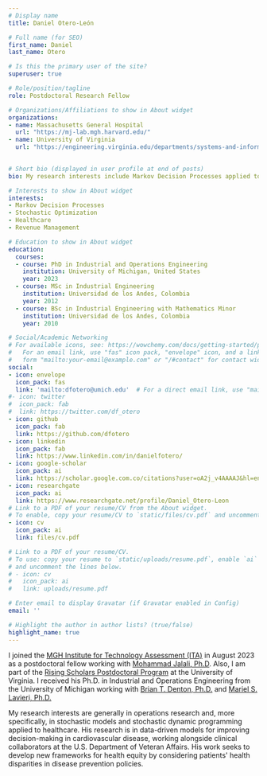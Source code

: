 ```yaml
---
# Display name
title: Daniel Otero-León

# Full name (for SEO)
first_name: Daniel
last_name: Otero

# Is this the primary user of the site?
superuser: true

# Role/position/tagline
role: Postdoctoral Research Fellow

# Organizations/Affiliations to show in About widget
organizations:
- name: Massachusetts General Hospital
  url: "https://mj-lab.mgh.harvard.edu/"
- name: University of Virginia
  url: "https://engineering.virginia.edu/departments/systems-and-information-engineering"
   

# Short bio (displayed in user profile at end of posts)
bio: My research interests include Markov Decision Processes applied to Healthcare and Revenue Management.

# Interests to show in About widget
interests:
- Markov Decision Processes
- Stochastic Optimization
- Healthcare
- Revenue Management

# Education to show in About widget
education:
  courses:
  - course: PhD in Industrial and Operations Engineering
    institution: University of Michigan, United States
    year: 2023
  - course: MSc in Industrial Engineering
    institution: Universidad de los Andes, Colombia
    year: 2012
  - course: BSc in Industrial Engineering with Mathematics Minor
    institution: Universidad de los Andes, Colombia
    year: 2010

# Social/Academic Networking
# For available icons, see: https://wowchemy.com/docs/getting-started/page-builder/#icons
#   For an email link, use "fas" icon pack, "envelope" icon, and a link in the
#   form "mailto:your-email@example.com" or "/#contact" for contact widget.
social:
- icon: envelope
  icon_pack: fas
  link: 'mailto:dfotero@umich.edu'  # For a direct email link, use "mailto:test@example.org".
#- icon: twitter
#  icon_pack: fab
#  link: https://twitter.com/df_otero
- icon: github
  icon_pack: fab
  link: https://github.com/dfotero
- icon: linkedin
  icon_pack: fab
  link: https://www.linkedin.com/in/danielfotero/
- icon: google-scholar
  icon_pack: ai
  link: https://scholar.google.com.co/citations?user=oA2j_v4AAAAJ&hl=en
- icon: researchgate
  icon_pack: ai
  link: https://www.researchgate.net/profile/Daniel_Otero-Leon
# Link to a PDF of your resume/CV from the About widget.
# To enable, copy your resume/CV to `static/files/cv.pdf` and uncomment the lines below.
- icon: cv
  icon_pack: ai
  link: files/cv.pdf

# Link to a PDF of your resume/CV.
# To use: copy your resume to `static/uploads/resume.pdf`, enable `ai` icons in `params.yaml`,
# and uncomment the lines below.
# - icon: cv
#   icon_pack: ai
#   link: uploads/resume.pdf

# Enter email to display Gravatar (if Gravatar enabled in Config)
email: ''

# Highlight the author in author lists? (true/false)
highlight_name: true
---
```


I joined the [MGH Institute for Technology Assessment (ITA)](https://www.mgh-ita.org/) in August 2023 as a postdoctoral fellow working with [Mohammad Jalali, Ph.D](https://mj-lab.mgh.harvard.edu/). Also, I am part of the [Rising Scholars Postdoctoral Program](https://engineering.virginia.edu/rising-scholars-postdoctoral-program) at the University of Virginia. I received his Ph.D. in Industrial and Operations Engineering from the University of Michigan working with [Brian T. Denton, Ph.D.](https://btdenton.engin.umich.edu/) and [Mariel S. Lavieri, Ph.D.](http://www-personal.umich.edu/~lavieri/)

My research interests are generally in operations research and, more specifically, in stochastic models and stochastic dynamic programming applied to healthcare. His research is in data-driven models for improving decision-making in cardiovascular disease, working alongside clinical collaborators at the U.S. Department of Veteran Affairs. His work seeks to develop new frameworks for health equity by considering patients' health disparities in disease prevention policies.

